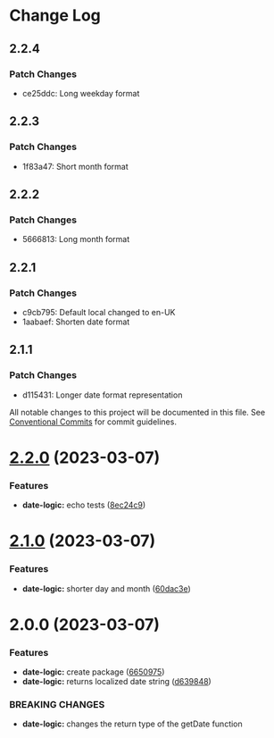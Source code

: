 # Change Log

## 2.2.4

### Patch Changes

- ce25ddc: Long weekday format

## 2.2.3

### Patch Changes

- 1f83a47: Short month format

## 2.2.2

### Patch Changes

- 5666813: Long month format

## 2.2.1

### Patch Changes

- c9cb795: Default local changed to en-UK
- 1aabaef: Shorten date format

## 2.1.1

### Patch Changes

- d115431: Longer date format representation

All notable changes to this project will be documented in this file.
See [Conventional Commits](https://conventionalcommits.org) for commit guidelines.

# [2.2.0](https://github.com/mpavlovic-txfusion/monorepo-example/compare/@mpavlovic-txfusion/date-logic@2.1.0...@mpavlovic-txfusion/date-logic@2.2.0) (2023-03-07)

### Features

- **date-logic:** echo tests ([8ec24c9](https://github.com/mpavlovic-txfusion/monorepo-example/commit/8ec24c90732732df26a0ffc5cd55a6e4bc7a772c))

# [2.1.0](https://github.com/mpavlovic-txfusion/monorepo-example/compare/@mpavlovic-txfusion/date-logic@2.0.0...@mpavlovic-txfusion/date-logic@2.1.0) (2023-03-07)

### Features

- **date-logic:** shorter day and month ([60dac3e](https://github.com/mpavlovic-txfusion/monorepo-example/commit/60dac3e2c223ae0bd0c5f8b1ecd132f9ba7d8c24))

# 2.0.0 (2023-03-07)

### Features

- **date-logic:** create package ([6650975](https://github.com/mpavlovic-txfusion/monorepo-example/commit/6650975a2f1f0935825f1726476cbeefe4bd3df7))
- **date-logic:** returns localized date string ([d639848](https://github.com/mpavlovic-txfusion/monorepo-example/commit/d63984885c1f1da6fa7f9a7970be702d10ec1b8f))

### BREAKING CHANGES

- **date-logic:** changes the return type of the getDate function
